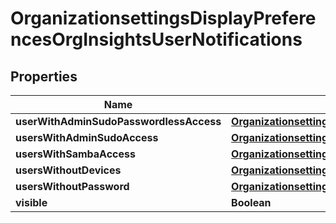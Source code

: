 # OrganizationsettingsDisplayPreferencesOrgInsightsUserNotifications

## Properties
Name | Type | Description | Notes
------------ | ------------- | ------------- | -------------
**userWithAdminSudoPasswordlessAccess** | [**OrganizationsettingsDisplayPreferencesOrgInsightsApplicationsUsage**](OrganizationsettingsDisplayPreferencesOrgInsightsApplicationsUsage.md) |  |  [optional]
**usersWithAdminSudoAccess** | [**OrganizationsettingsDisplayPreferencesOrgInsightsApplicationsUsage**](OrganizationsettingsDisplayPreferencesOrgInsightsApplicationsUsage.md) |  |  [optional]
**usersWithSambaAccess** | [**OrganizationsettingsDisplayPreferencesOrgInsightsApplicationsUsage**](OrganizationsettingsDisplayPreferencesOrgInsightsApplicationsUsage.md) |  |  [optional]
**usersWithoutDevices** | [**OrganizationsettingsDisplayPreferencesOrgInsightsApplicationsUsage**](OrganizationsettingsDisplayPreferencesOrgInsightsApplicationsUsage.md) |  |  [optional]
**usersWithoutPassword** | [**OrganizationsettingsDisplayPreferencesOrgInsightsApplicationsUsage**](OrganizationsettingsDisplayPreferencesOrgInsightsApplicationsUsage.md) |  |  [optional]
**visible** | **Boolean** |  |  [optional]
